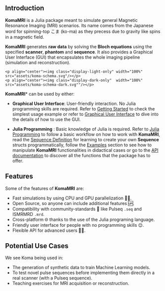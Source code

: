 ## Introduction

**KomaMRI** is a Julia package meant to simulate general Magnetic Resonance Imaging (MRI) scenarios. Its name comes from the Japanese word for spinning-top こま (ko-ma) as they precess due to gravity like spins in a magnetic field.

**KomaMRI** generates **raw data** by solving the **Bloch equations** using the specified **scanner**, **phantom** and **sequence**. It also provides a Graphical User Interface (GUI) that encapsulates the whole imaging pipeline (simulation and reconstruction).

```@raw html
<p align="center"><img class="display-light-only" width="100%" src="assets/koma-schema.svg"/></p>
<p align="center"><img class="display-dark-only"  width="100%" src="assets/koma-schema-dark.svg""/></p>
```

**KomaMRI*** can be used by either:
* **Graphical User Interface**: User-friendly interaction. No Julia programming skills are required. Refer to [Getting Started](getting-started.md) to check the simplest usage example or refer to [Graphical User Interface](ui-details.md) to dive into the details of how to use the GUI.

* **Julia Programming** : Basic knowledge of Julia is required. Refer to [Julia Programming](programming-workflow.md) to follow a basic workflow on how to work with **KomaMRI**, read the [Sequence Definition](sequence.md) for learning to create your own **Sequence** structs programmatically, follow the [Examples](generated/examples/01-FID.md) section to see how to manipulate **KomaMRI** functionalities in didactical cases or go to the [API documentation](api.md) to discover all the functions that the package has to offer.

## Features

Some of the features of **KomaMRI** are:
* Fast simulations by using CPU and GPU parallelization 🏃💨.
* Open Source, so anyone can include additional features 🆙.
* Compatibility with community-standards 🤝 like Pulseq `.seq` and ISMRMRD `.mrd`.
* Cross-platform 🌐 thanks to the use of the Julia programing language.
* Friendly user interface for people with no programming skills 😌.
* Flexible API for advanced users 👨‍💻.

## Potential Use Cases

We see Koma being used in:
* The generation of synthetic data to train Machine Learning models.
* To test novel pulse sequences before implementing them directly in a real scanner (with a Pulseq sequence).
* Teaching exercises for  MRI acquisition or reconstruction.

